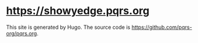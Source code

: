 # <https://showyedge.pqrs.org>

This site is generated by Hugo.
The source code is <https://github.com/pqrs-org/pqrs.org>.
